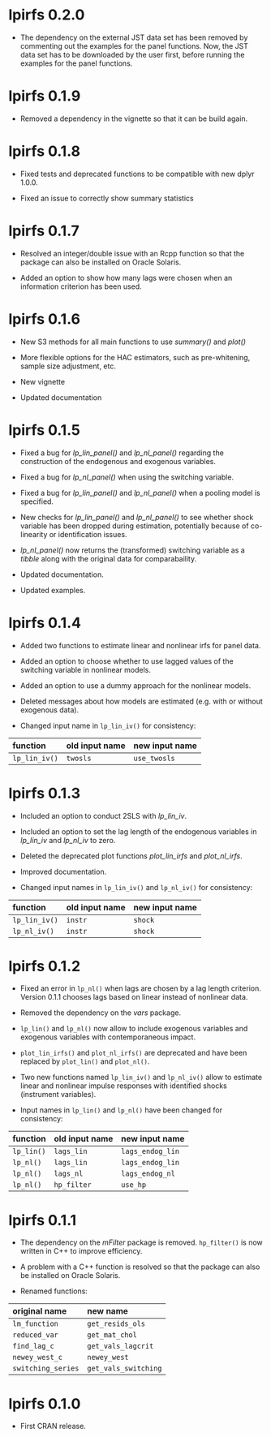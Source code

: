 
# lpirfs 0.2.0

* The dependency on the external JST data set has been removed by commenting out the examples for
the panel functions. Now, the JST data set has to be downloaded by the user first, before running 
the examples for the panel functions.


# lpirfs 0.1.9

* Removed a dependency in the vignette so that it can be build again. 


# lpirfs 0.1.8

* Fixed tests and deprecated functions to be compatible with new dplyr 1.0.0.

* Fixed an issue to correctly show summary statistics


# lpirfs 0.1.7


* Resolved an integer/double issue with an Rcpp function so that the package can also be installed on Oracle Solaris. 

* Added an option to show how many lags were chosen when an information criterion has been used.
  


# lpirfs 0.1.6


* New S3 methods for all main functions to use *summary()* and *plot()* 

* More flexible options for the HAC estimators, such as pre-whitening, sample 
  size adjustment, etc. 

* New vignette

* Updated documentation
  


# lpirfs 0.1.5

* Fixed a bug for *lp_lin_panel()* and *lp_nl_panel()* regarding the construction of the 
  endogenous and exogenous variables.

* Fixed a bug for *lp_nl_panel()* when using the switching variable. 

* Fixed a bug for *lp_lin_panel()* and *lp_nl_panel()* when a pooling model is specified.

* New checks for *lp_lin_panel()* and *lp_nl_panel()* to see whether shock variable has been dropped during estimation, 
  potentially because of co-linearity or identification issues.
  
* *lp_nl_panel()* now returns the (transformed) switching variable as a *tibble* along with the original data
  for comparabaility.
  
* Updated documentation.  

* Updated examples.
  

# lpirfs 0.1.4

* Added two functions to estimate linear and nonlinear irfs for panel data.

* Added an option to choose whether to use lagged values of the switching variable in 
  nonlinear models. 

* Added an option to use a dummy approach for the nonlinear models.

* Deleted messages about how models are estimated (e.g. with or without exogenous data).

* Changed input name in `lp_lin_iv()` for consistency:

function | old input name | new input name
:--------|:-------------  |:------------- 
`lp_lin_iv()` | `twosls`     | `use_twosls`



# lpirfs 0.1.3

* Included an option to conduct 2SLS with *lp_lin_iv*.

* Included an option to set the lag length of the endogenous variables in *lp_lin_iv* and *lp_nl_iv* to zero.

* Deleted the deprecated plot functions *plot_lin_irfs* and *plot_nl_irfs*.

* Improved documentation.

* Changed input names in `lp_lin_iv()` and `lp_nl_iv()` for consistency:

function | old input name | new input name
:--------|:-------------  |:------------- 
`lp_lin_iv()` | `instr`     | `shock`
`lp_nl_iv()`  | `instr`     | `shock`


# lpirfs 0.1.2

* Fixed an error in `lp_nl()` when lags are chosen by a lag length criterion. 
  Version 0.1.1 chooses lags based on linear instead of 
  nonlinear data.

* Removed the dependency on the *vars* package. 

* `lp_lin()` and `lp_nl()` now allow to include exogenous variables and exogenous variables
  with contemporaneous impact. 

* `plot_lin_irfs()` and `plot_nl_irfs()` are deprecated and have been 
  replaced by `plot_lin()` and `plot_nl()`.

* Two new functions named `lp_lin_iv()` and `lp_nl_iv()` allow to estimate 
  linear and nonlinear impulse responses with identified shocks (instrument variables).

* Input names in `lp_lin()` and `lp_nl()` have been changed for consistency:

function | old input name | new input name
:--------|:-------------  |:------------- 
`lp_lin()` | `lags_lin`     | `lags_endog_lin`
`lp_nl()`  | `lags_lin`     | `lags_endog_lin`
`lp_nl()`  | `lags_nl`      | `lags_endog_nl`
`lp_nl()`  | `hp_filter`    | `use_hp`



# lpirfs 0.1.1

* The dependency on the *mFilter* package is removed. `hp_filter()` is now written in C++ to improve efficiency. 

* A problem with a C++ function is resolved so that the package can also be installed on Oracle Solaris. 

* Renamed functions:

original name | new name |
:--------|:------------- 
`lm_function`       | `get_resids_ols` 
`reduced_var`       | `get_mat_chol`
`find_lag_c`        | `get_vals_lagcrit`
`newey_west_c`      | `newey_west`
`switching_series`  | `get_vals_switching`
 

# lpirfs 0.1.0
* First CRAN release.
